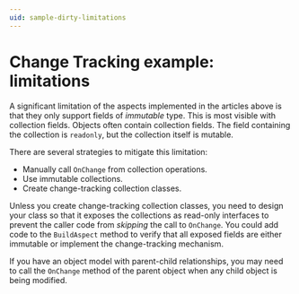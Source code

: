 ```yaml
---
uid: sample-dirty-limitations
---
```


# Change Tracking example: limitations

A significant limitation of the aspects implemented in the articles above is that they only support fields of _immutable_ type. This is most visible with collection fields. Objects often contain collection fields. The field containing the collection is `readonly`, but the collection itself is mutable.

There are several strategies to mitigate this limitation:

* Manually call `OnChange` from collection operations.
* Use immutable collections.
* Create change-tracking collection classes.

Unless you create change-tracking collection classes, you need to design your class so that it exposes the collections as read-only interfaces to prevent the caller code from _skipping_ the call to `OnChange`. You could add code to the `BuildAspect` method to verify that all exposed fields are either immutable or implement the change-tracking mechanism.

If you have an object model with parent-child relationships, you may need to call the `OnChange` method of the parent object when any child object is being modified.
